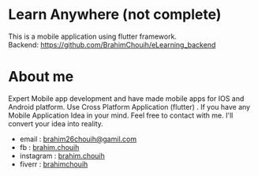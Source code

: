 # Learn Anywhere (not complete)
This is a mobile application using flutter framework.                                      
Backend: https://github.com/BrahimChouih/eLearning_backend

# About me
Expert Mobile app development and have made mobile apps for IOS and Android platform. Use Cross Platform Application (flutter) .
If you have any Mobile Application Idea in your mind.
Feel free to contact with me. I'll convert your idea into reality.
 - email : brahim26chouih@gamil.com
 - fb : [brahim.chouih](https://www.facebook.com/brahim.chouih/)
 - instagram : [brahim.chouih](https://www.instagram.com/brahim.chouih/)
 - fiverr : [brahimchouih](https://www.fiverr.com/brahimchouih)
